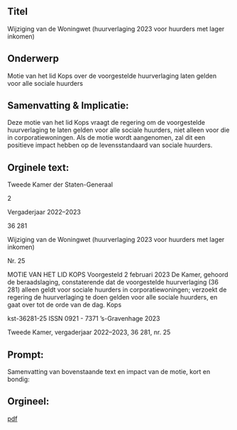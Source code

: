 ## Titel
Wijziging van de Woningwet (huurverlaging 2023 voor huurders met lager inkomen)
## Onderwerp
Motie van het lid Kops over de voorgestelde huurverlaging laten gelden voor alle sociale huurders
## Samenvatting & Implicatie:

Deze motie van het lid Kops vraagt de regering om de voorgestelde huurverlaging te laten gelden voor alle sociale huurders, niet alleen voor die in corporatiewoningen. Als de motie wordt aangenomen, zal dit een positieve impact hebben op de levensstandaard van sociale huurders.
## Orginele text:


Tweede Kamer der Staten-Generaal

2

Vergaderjaar 2022–2023

36 281

Wijziging van de Woningwet (huurverlaging
2023 voor huurders met lager inkomen)

Nr. 25

MOTIE VAN HET LID KOPS
Voorgesteld 2 februari 2023
De Kamer,
gehoord de beraadslaging,
constaterende dat de voorgestelde huurverlaging (36 281) alleen geldt
voor sociale huurders in corporatiewoningen;
verzoekt de regering de huurverlaging te doen gelden voor alle sociale
huurders,
en gaat over tot de orde van de dag.
Kops

kst-36281-25
ISSN 0921 - 7371
’s-Gravenhage 2023

Tweede Kamer, vergaderjaar 2022–2023, 36 281, nr. 25


## Prompt:
Samenvatting van bovenstaande text en impact van de motie, kort en bondig:

## Orgineel:
[pdf](https://gegevensmagazijn.tweedekamer.nl/OData/v4/2.0/Document(7ee82553-e3e3-4729-93f4-7976971d650c)/resource)

